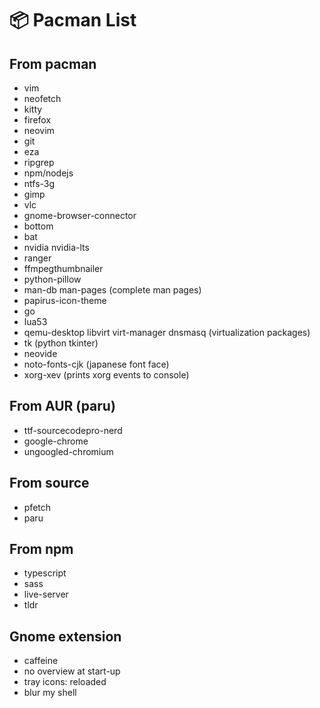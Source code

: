 # 📦 Pacman List
## From pacman
- vim
- neofetch
- kitty
- firefox
- neovim
- git
- eza
- ripgrep
- npm/nodejs
- ntfs-3g
- gimp
- vlc
- gnome-browser-connector
- bottom
- bat
- nvidia nvidia-lts
- ranger
- ffmpegthumbnailer
- python-pillow
- man-db man-pages (complete man pages)
- papirus-icon-theme
- go
- lua53
- qemu-desktop libvirt virt-manager dnsmasq (virtualization packages)
- tk (python tkinter)
- neovide
- noto-fonts-cjk (japanese font face)
- xorg-xev (prints xorg events to console)

## From AUR (paru)
- ttf-sourcecodepro-nerd
- google-chrome
- ungoogled-chromium

## From source
- pfetch
- paru

## From npm
- typescript
- sass
- live-server
- tldr

## Gnome extension
- caffeine
- no overview at start-up
- tray icons: reloaded
- blur my shell

